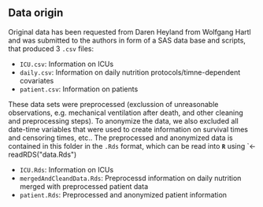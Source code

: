 ## Data origin

Original data has been requested from Daren Heyland from Wolfgang Hartl and 
was submitted to the authors in form of a SAS data base and scripts, that 
produced 3 `.csv` files: 

- `ICU.csv`: Information on ICUs
- `daily.csv`: Information on daily nutrition protocols/timne-dependent covariates
- `patient.csv`: Information on patients

These data sets were preprocessed (exclussion of unreasonable observations, 
e.g. mechanical ventilation after death, and other cleaning and preprocessing 
steps). To anonymize the data, we also excluded all date-time variables that 
were used to create information on survival times and censoring times, etc.. 
The preprocessed and anonymized data is contained in this 
folder in the `.Rds` format, which can be read into **`R`** using `<- readRDS("data.Rds")

  - `ICU.Rds`: Information on ICUs
  - `mergedAndCleandData.Rds`: Preprocessd information on daily nutrition merged 
  with preprocessed patient data
  - `patient.Rds`: Preprocessed and anonymized patient information
